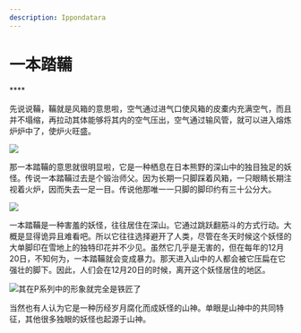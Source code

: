 ```yaml
---
description: Ippondatara
---
```


# 一本踏鞴

\*\*\*\*

先说说鞴，鞴就是风箱的意思啦，空气通过进气口使风箱的皮橐内充满空气，而且并不塌缩，再拉动其体能够将其内的空气压出，空气通过输风管，就可以进入熔炼炉炉中了，使炉火旺盛。

![](https://pic2.zhimg.com/80/v2-92670d5cfdabb3378329b02644077781_720w.jpg)

那一本踏鞴的意思就很明显啦，它是一种栖息在日本熊野的深山中的独目独足的妖怪。传说一本踏鞴过去是个锻治师父。因为长期一只脚踩着风箱，一只眼睛长期注视着火炉，因而失去一足一目。传说他那唯一一只脚的脚印约有三十公分大。

![](https://pic2.zhimg.com/80/v2-9624f2965ee7109e23ab09ad9596fd1d_720w.jpg)

一本踏鞴是一种害羞的妖怪，往往居住在深山。它通过跳跃翻筋斗的方式行动。大概是显得诡异且难看吧。所以它往往选择避开了人类，尽管在冬天时候这个妖怪的大单脚印在雪地上的独特印花并不少见。虽然它几乎是无害的，但在每年的12月20日，不知何为，一本踏鞴就会变成暴力。那天进入山中的人都会被它压扁在它强壮的脚下。因此，人们会在12月20日的时候，离开这个妖怪居住的地区。

![&#x5176;&#x5728;P&#x7CFB;&#x5217;&#x4E2D;&#x7684;&#x5F62;&#x8C61;&#x5C31;&#x5B8C;&#x5168;&#x662F;&#x94C1;&#x5320;&#x4E86;](https://pic1.zhimg.com/80/v2-698896a91a81321e3552bc06be6c6380_720w.jpg)

当然也有人认为它是一种历经岁月腐化而成妖怪的山神。单眼是山神中的共同特征，其他很多独眼的妖怪也起源于山神。

